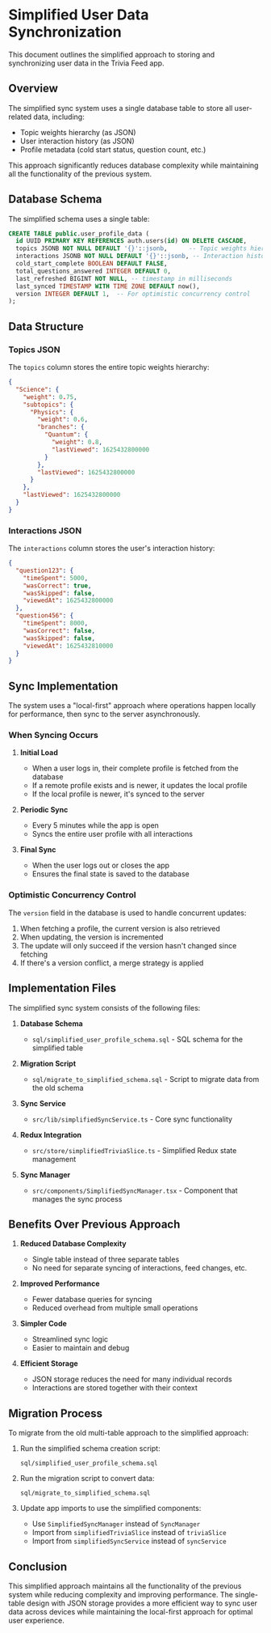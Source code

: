 # Simplified User Data Synchronization

This document outlines the simplified approach to storing and synchronizing user data in the Trivia Feed app.

## Overview

The simplified sync system uses a single database table to store all user-related data, including:
- Topic weights hierarchy (as JSON)
- User interaction history (as JSON)
- Profile metadata (cold start status, question count, etc.)

This approach significantly reduces database complexity while maintaining all the functionality of the previous system.

## Database Schema

The simplified schema uses a single table:

```sql
CREATE TABLE public.user_profile_data (
  id UUID PRIMARY KEY REFERENCES auth.users(id) ON DELETE CASCADE,
  topics JSONB NOT NULL DEFAULT '{}'::jsonb,      -- Topic weights hierarchy
  interactions JSONB NOT NULL DEFAULT '{}'::jsonb, -- Interaction history
  cold_start_complete BOOLEAN DEFAULT FALSE,
  total_questions_answered INTEGER DEFAULT 0,
  last_refreshed BIGINT NOT NULL, -- timestamp in milliseconds
  last_synced TIMESTAMP WITH TIME ZONE DEFAULT now(),
  version INTEGER DEFAULT 1,  -- For optimistic concurrency control
);
```

## Data Structure

### Topics JSON

The `topics` column stores the entire topic weights hierarchy:

```json
{
  "Science": {
    "weight": 0.75,
    "subtopics": {
      "Physics": {
        "weight": 0.6,
        "branches": {
          "Quantum": {
            "weight": 0.8,
            "lastViewed": 1625432800000
          }
        },
        "lastViewed": 1625432800000
      }
    },
    "lastViewed": 1625432800000
  }
}
```

### Interactions JSON

The `interactions` column stores the user's interaction history:

```json
{
  "question123": {
    "timeSpent": 5000,
    "wasCorrect": true,
    "wasSkipped": false,
    "viewedAt": 1625432800000
  },
  "question456": {
    "timeSpent": 8000,
    "wasCorrect": false,
    "wasSkipped": false,
    "viewedAt": 1625432810000
  }
}
```

## Sync Implementation

The system uses a "local-first" approach where operations happen locally for performance, then sync to the server asynchronously.

### When Syncing Occurs

1. **Initial Load**
   - When a user logs in, their complete profile is fetched from the database
   - If a remote profile exists and is newer, it updates the local profile
   - If the local profile is newer, it's synced to the server

2. **Periodic Sync**
   - Every 5 minutes while the app is open
   - Syncs the entire user profile with all interactions

3. **Final Sync**
   - When the user logs out or closes the app
   - Ensures the final state is saved to the database

### Optimistic Concurrency Control

The `version` field in the database is used to handle concurrent updates:
1. When fetching a profile, the current version is also retrieved
2. When updating, the version is incremented
3. The update will only succeed if the version hasn't changed since fetching
4. If there's a version conflict, a merge strategy is applied

## Implementation Files

The simplified sync system consists of the following files:

1. **Database Schema**
   - `sql/simplified_user_profile_schema.sql` - SQL schema for the simplified table

2. **Migration Script**
   - `sql/migrate_to_simplified_schema.sql` - Script to migrate data from the old schema

3. **Sync Service**
   - `src/lib/simplifiedSyncService.ts` - Core sync functionality

4. **Redux Integration**
   - `src/store/simplifiedTriviaSlice.ts` - Simplified Redux state management

5. **Sync Manager**
   - `src/components/SimplifiedSyncManager.tsx` - Component that manages the sync process

## Benefits Over Previous Approach

1. **Reduced Database Complexity**
   - Single table instead of three separate tables
   - No need for separate syncing of interactions, feed changes, etc.

2. **Improved Performance**
   - Fewer database queries for syncing
   - Reduced overhead from multiple small operations

3. **Simpler Code**
   - Streamlined sync logic
   - Easier to maintain and debug

4. **Efficient Storage**
   - JSON storage reduces the need for many individual records
   - Interactions are stored together with their context

## Migration Process

To migrate from the old multi-table approach to the simplified approach:

1. Run the simplified schema creation script:
   ```
   sql/simplified_user_profile_schema.sql
   ```

2. Run the migration script to convert data:
   ```
   sql/migrate_to_simplified_schema.sql
   ```

3. Update app imports to use the simplified components:
   - Use `SimplifiedSyncManager` instead of `SyncManager`
   - Import from `simplifiedTriviaSlice` instead of `triviaSlice`
   - Import from `simplifiedSyncService` instead of `syncService`

## Conclusion

This simplified approach maintains all the functionality of the previous system while reducing complexity and improving performance. The single-table design with JSON storage provides a more efficient way to sync user data across devices while maintaining the local-first approach for optimal user experience. 